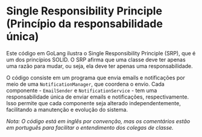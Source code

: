 # Single Responsibility Principle (Princípio da responsabilidade única)

Este código em GoLang ilustra o Single Responsibility Principle (SRP), que é um dos princípios SOLID. O SRP afirma que uma classe deve ter apenas uma razão para mudar, ou seja, ela deve ter apenas uma responsabilidade.

O código consiste em um programa que envia emails e notificações por meio de uma `NotificationManager`, que coordena o envio. Cada componente - `EmailSender` e `NotificationService` - tem uma responsabilidade única de enviar emails e notificações, respectivamente. Isso permite que cada componente seja alterado independentemente, facilitando a manutenção e evolução do sistema.

*Nota: O código está em inglês por convenção, mas os comentários estão em português para facilitar o entendimento dos colegas de classe.*
